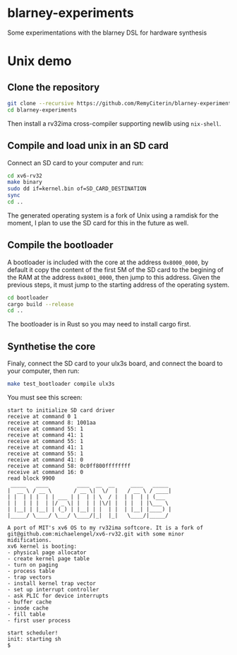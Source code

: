 # blarney-experiments
Some experimentations with the blarney DSL for hardware synthesis

# Unix demo

## Clone the repository

```bash
git clone --recursive https://github.com/RemyCiterin/blarney-experiments.git
cd blarney-experiments
```

Then install a rv32ima cross-compiler supporting newlib using `nix-shell`.

## Compile and load unix in an SD card

Connect an SD card to your computer and run:

```bash
cd xv6-rv32
make binary
sudo dd if=kernel.bin of=SD_CARD_DESTINATION
sync
cd ..
```

The generated operating system is a fork of Unix using a ramdisk for the moment, I plan to use the
SD card for this in the future as well.

## Compile the bootloader

A bootloader is included with the core at the address `0x8000_0000`, by default it copy the
content of the first 5M of the SD card to the begining of the RAM at the address `0x8001_0000`,
then jump to this address. Given the previous steps, it must jump to the starting address of the
operating system.

```bash
cd bootloader
cargo build --release
cd ..
```

The bootloader is in Rust so you may need to install cargo first.

## Synthetise the core

Finaly, connect the SD card to your ulx3s board, and connect the board to your computer, then run:

```bash
make test_bootloader compile ulx3s
```

You must see this screen:

```
start to initialize SD card driver
receive at command 0 1
receive at command 8: 1001aa
receive at command 55: 1
receive at command 41: 1
receive at command 55: 1
receive at command 41: 1
receive at command 55: 1
receive at command 41: 0
receive at command 58: 0c0ff800ffffffff
receive at command 16: 0
read block 9900
 _____   ____         ____  __  __     ____   _____
|  __ \ / __ \       / __ \|  \/  |   / __ \ / ____|
| |  | | |  | | ___ | |  | | \  / |  | |  | | (___
| |  | | |  | |/ _ \| |  | | |\/| |  | |  | |\___ \
| |__| | |__| | (_) | |__| | |  | |  | |__| |____) |
|_____/ \____/ \___/ \____/|_|  |_|   \____/|_____/

A port of MIT's xv6 OS to my rv32ima softcore. It is a fork of
git@github.com:michaelengel/xv6-rv32.git with some minor midifications.
xv6 kernel is booting:
- physical page allocator
- create kernel page table
- turn on paging
- process table
- trap vectors
- install kernel trap vector
- set up interrupt controller
- ask PLIC for device interrupts
- buffer cache
- inode cache
- fill table
- first user process

start scheduler!
init: starting sh
$
```
